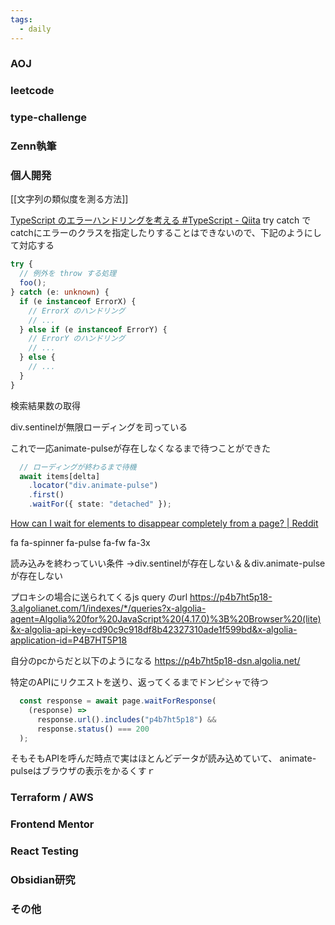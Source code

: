 ```yaml
---
tags:
  - daily
---
```


### AOJ

### leetcode
### type-challenge

### Zenn執筆

### 個人開発
[[文字列の類似度を測る方法]]

[TypeScript のエラーハンドリングを考える #TypeScript - Qiita](https://qiita.com/frozenbonito/items/e708dfb3ab7c1fd3824d)
try catch でcatchにエラーのクラスを指定したりすることはできないので、下記のようにして対応する
```ts
try {
  // 例外を throw する処理
  foo();
} catch (e: unknown) {
  if (e instanceof ErrorX) {
    // ErrorX のハンドリング
    // ...
  } else if (e instanceof ErrorY) {
    // ErrorY のハンドリング
    // ...
  } else {
    // ...
  }
}
```

検索結果数の取得

div.sentinelが無限ローディングを司っている

これで一応animate-pulseが存在しなくなるまで待つことができた
```ts
  // ローディングが終わるまで待機
  await items[delta]
    .locator("div.animate-pulse")
    .first()
    .waitFor({ state: "detached" });
```
[How can I wait for elements to disappear completely from a page? | Reddit](https://www.reddit.com/r/Playwright/comments/1dl58ap/how_can_i_wait_for_elements_to_disappear/)

fa fa-spinner fa-pulse fa-fw fa-3x

読み込みを終わっていい条件
→div.sentinelが存在しない＆＆div.animate-pulseが存在しない

プロキシの場合に送られてくるjs query のurl
https://p4b7ht5p18-3.algolianet.com/1/indexes/*/queries?x-algolia-agent=Algolia%20for%20JavaScript%20(4.17.0)%3B%20Browser%20(lite)&x-algolia-api-key=cd90c9c918df8b42327310ade1f599bd&x-algolia-application-id=P4B7HT5P18

自分のpcからだと以下のようになる
https://p4b7ht5p18-dsn.algolia.net/

特定のAPIにリクエストを送り、返ってくるまでドンピシャで待つ
```ts
  const response = await page.waitForResponse(
    (response) =>
      response.url().includes("p4b7ht5p18") &&
      response.status() === 200
  );
```

そもそもAPIを呼んだ時点で実はほとんどデータが読み込めていて、
animate-pulseはブラウザの表示をかるくすｒ

### Terraform / AWS

### Frontend Mentor

### React Testing

### Obsidian研究

### その他
